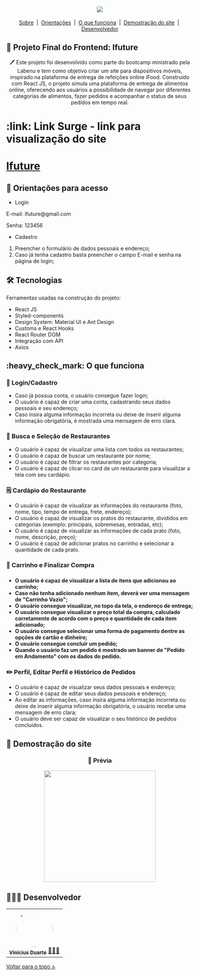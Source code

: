 <h1 id= "top" align="center"><img src="https://user-images.githubusercontent.com/92999708/210407906-e3bd1426-2135-412b-b75f-4ac8e71b39d6.png" />

</h1>

<p align="center">
  <a href="#sobre">Sobre</a> &#xa0;|&#xa0; 
  <a href="#orientar">Orientações</a> &#xa0;|&#xa0; 
  <a href="#funciona">O que funciona</a> &#xa0;|&#xa0;
  <a href="#imagens">Demostração do site</a>  &#xa0;|&#xa0;
  <a href="#desenvolvedor">Desenvolvedor</a> 
</p>

<h2 id="sobre">🍔 Projeto Final do Frontend: Ifuture </h2>

<p align="center">🖊️ Este projeto foi desenvolvido como parte do bootcamp ministrado pela Labenu e tem como objetivo criar um site para dispositivos móveis, inspirado na plataforma de entrega de refeições online iFood. Construído com React JS, o projeto simula uma plataforma de entrega de alimentos online, oferecendo aos usuários a possibilidade de navegar por diferentes categorias de alimentos, fazer pedidos e acompanhar o status de seus pedidos em tempo real. </p>

<h1 id="link">:link: Link Surge - link para visualização do site</h1>
<h1> <a href="https://ifood-gold.vercel.app">Ifuture</a></h1>
 
 <h2 id="orientar">🚨 Orientações para acesso</h2>
 
 * Login
  <p>E-mail: ifuture@gmail.com</p>
  <p>Senha: 123456</p>
  
  * Cadastro

1. Preencher o formulário de dados pessoais e endereço;
2. Caso já tenha cadastro basta preencher o campo E-mail e senha na página de login;


<h2 id="tecnologias"> 🛠 Tecnologias </h2>

Ferramentas usadas na construção do projeto:

* React JS
* Styled-components
* Design System: Material UI e Ant Design
* Customs e React Hooks
* React Router DOM
* Integração com API
* Axios


<h2 id="funciona">:heavy_check_mark: O que funciona</h2>

<h3> 👤 Login/Cadastro</h3>

* Caso já possua conta, o usuário consegue fazer login;
* O usuário é capaz de criar uma conta, cadastrando seus dados pessoais e seu endereço;
* Caso insira alguma informação incorreta ou deixe de inserir alguma informação obrigatória, é mostrada uma mensagem de erro clara.

<h3>🔎 Busca e Seleção de Restaurantes</h3>

* O usuário é capaz de visualizar uma lista com todos os restaurantes;
* O usuário é capaz de buscar um restaurante por nome;
* O usuário é capaz de filtrar os restaurantes por categoria;
* O usuário é capaz de clicar no card de um restaurante para visualizar a tela com seu cardápio.

<h3>🗒️ Cardápio do Restaurante</h3>

* O usuário é capaz de visualizar as informações do restaurante (foto, nome, tipo, tempo de entrega, frete, endereço);
* O usuário é capaz de visualizar os pratos do restaurante, divididos em categorias (exemplo: principais, sobremesas, entradas, etc);
* O usuário é capaz de visualizar as informações de cada prato (foto, nome, descrição, preço);
* O usuário é capaz de adicionar pratos no carrinho e selecionar a quantidade de cada prato.

<h3>🛒 Carrinho e Finalizar Compra<h3> 

<h4>
  
* O usuário é capaz de visualizar a lista de itens que adicionou ao carrinho;
* Caso não tenha adicionado nenhum item, deverá ver uma mensagem de "Carrinho Vazio";
* O usuário consegue visualizar, no topo da tela, o endereço de entrega;
* O usuário consegue visualizar o preço total da compra, calculado corretamente de acordo com o preço e quantidade de cada item adicionado;
* O usuário consegue selecionar uma forma de pagamento dentre as opções de cartão e dinheiro;
* O usuário consegue concluir um pedido;
* Quando o usuário faz um pedido é mostrado um banner de "Pedido em Andamento" com os dados do pedido.

</h4>  
  
<h3>✏️ Perfil, Editar Perfil e Histórico de Pedidos</h3>
  
* O usuário é capaz de visualizar seus dados pessoais e endereço;
* O usuário é capaz de editar seus dados pessoais e endereço;
* Ao editar as informações, caso insira alguma informação incorreta ou deixe de inserir alguma informação obrigatória, o usuário recebe uma mensagem de erro clara;
* O usuário deve ser capaz de visualizar o seu histórico de pedidos concluídos.

<h2 id ="imagens"> 📱 Demostração do site</h2>


  <h3 align="center">👀 Prévia</h3>

  <p align="center">
  <img width="300" src="https://user-images.githubusercontent.com/92999708/210623179-049281c0-990e-4ed6-a600-29789fbb8fd3.gif"/>
  </p>

  
  <h2 id="desenvolvedor">👷🏻‍♂ Desenvolvedor</h2>
<table> 
<tr>
  <td align="center"><a href="https://github.com/ViniciusDuarte17"><img style="border-radius: 50%" src="https://user-images.githubusercontent.com/92999708/210431021-9923435c-eefe-4757-b8e2-e441910a4e88.png" width="100px" alt=""/>
 <br />
 <sub><b>Vinicius Duarte</b></sub></a> <a href="https://github.com/ViniciusDuarte17">👩🏻‍💻</a></td>
 </tr>
</table>

<a href="#top">Voltar para o topo 🔝</a>
